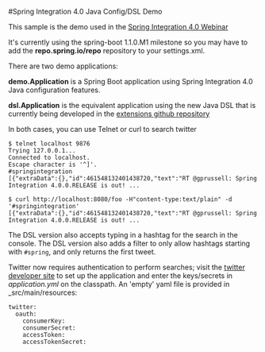 #Spring Integration 4.0 Java Config/DSL Demo

This sample is the demo used in the [Spring Integration 4.0 Webinar](https://spring.io/blog/2014/05/15/webinar-replay-spring-integration-4-0-the-new-frontier)

It's currently using the spring-boot 1.1.0.M1 milestone so you may have to add the __repo.spring.io/repo__ repository to your settings.xml.

There are two demo applications:

__demo.Application__ is a Spring Boot application using Spring Integration 4.0 Java configuration features.

__dsl.Application__ is the equivalent application using the new Java DSL that is currently being developed in the [extensions github repository](https://github.com/spring-projects/spring-integration-extensions/tree/master/spring-integration-java-dsl)

In both cases, you can use Telnet or curl to search twitter


    $ telnet localhost 9876
    Trying 127.0.0.1...
    Connected to localhost.
    Escape character is '^]'.
    #springintegration
    [{"extraData":{},"id":461548132401438720,"text":"RT @gprussell: Spring Integration 4.0.0.RELEASE is out! ...

    $ curl http://localhost:8080/foo -H"content-type:text/plain" -d '#springintegration'
    [{"extraData":{},"id":461548132401438720,"text":"RT @gprussell: Spring Integration 4.0.0.RELEASE is out! ...

The DSL  version also accepts typing in a hashtag for the search in the console. The DSL version also adds a filter to only allow hashtags starting with `#spring`, and only returns the first tweet.

Twitter now requires authentication to perform searches; visit the [twitter developer site](http://dev.twitter.com) to set up the application and enter the keys/secrets in _application.yml_ on the classpath. An 'empty' yaml file is provided in _src/main/resources:

    twitter:
      oauth:
        consumerKey:
        consumerSecret:
        accessToken:
        accessTokenSecret:


